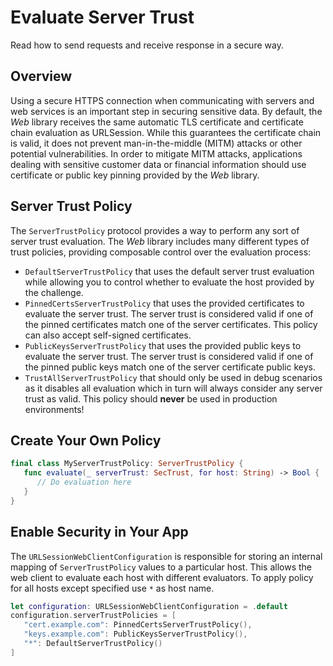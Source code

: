 # Evaluate Server Trust

Read how to send requests and receive response in a secure way.

## Overview

Using a secure HTTPS connection when communicating with servers and web services is an important 
step in securing sensitive data. By default, the *Web* library receives the same automatic TLS 
certificate and certificate chain evaluation as URLSession. While this guarantees the certificate 
chain is valid, it does not prevent man-in-the-middle (MITM) attacks or other potential 
vulnerabilities. In order to mitigate MITM attacks, applications dealing with sensitive customer 
data or financial information should use certificate or public key pinning provided by the *Web* 
library.

## Server Trust Policy

The `ServerTrustPolicy` protocol provides a way to perform any sort of server trust evaluation. The 
*Web* library includes many different types of trust policies, providing composable control over 
the evaluation process:

- `DefaultServerTrustPolicy` that uses the default server trust evaluation while allowing you to 
  control whether to evaluate the host provided by the challenge.
- `PinnedCertsServerTrustPolicy` that uses the provided certificates to evaluate the server trust. 
  The server trust is considered valid if one of the pinned certificates match one of the server 
  certificates. This policy can also accept self-signed certificates.
- `PublicKeysServerTrustPolicy` that uses the provided public keys to evaluate the server trust. 
  The server trust is considered valid if one of the pinned public keys match one of the server 
  certificate public keys.
- `TrustAllServerTrustPolicy` that should only be used in debug scenarios as it disables all 
  evaluation which in turn will always consider any server trust as valid. This policy should 
  **never** be used in production environments!

## Create Your Own Policy

```swift
final class MyServerTrustPolicy: ServerTrustPolicy {
   func evaluate(_ serverTrust: SecTrust, for host: String) -> Bool {
      // Do evaluation here
   }
}
```

## Enable Security in Your App

The `URLSessionWebClientConfiguration` is responsible for storing an internal mapping of 
`ServerTrustPolicy` values to a particular host. This allows the web client to evaluate each host 
with different evaluators. To apply policy for all hosts except specified use `*` as host name.  

```swift
let configuration: URLSessionWebClientConfiguration = .default
configuration.serverTrustPolicies = [
   "cert.example.com": PinnedCertsServerTrustPolicy(),
   "keys.example.com": PublicKeysServerTrustPolicy(),
   "*": DefaultServerTrustPolicy()
]
```
